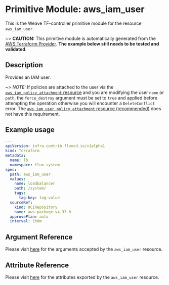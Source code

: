 
# Primitive Module: aws_iam_user

This is the Weave TF-controller primitive module for the resource `aws_iam_user`.

~> **CAUTION:** This primitive module is automatically generated from the [AWS Terraform Provider](https://registry.terraform.io/providers/hashicorp/aws/latest/docs/resources/iam_user). **The example below still needs to be tested and validated**.

## Description

Provides an IAM user.

~> *NOTE:* If policies are attached to the user via the [`aws_iam_policy_attachment` resource](/docs/providers/aws/r/iam_policy_attachment.html) and you are modifying the user `name` or `path`, the `force_destroy` argument must be set to `true` and applied before attempting the operation otherwise you will encounter a `DeleteConflict` error. The [`aws_iam_user_policy_attachment` resource (recommended)](/docs/providers/aws/r/iam_user_policy_attachment.html) does not have this requirement.

## Example usage

```yaml
---
apiVersion: infra.contrib.fluxcd.io/v1alpha1
kind: Terraform
metadata:
  name: lb
  namespace: flux-system
spec:
  path: aws_iam_user
  values:
    name: loadbalancer
    path: /system/
    tags:
      tag-key: tag-value
  sourceRef:
    kind: OCIRepository
    name: aws-package-v4.33.0
  approvePlan: auto
  interval: 1h0m
```

## Argument Reference

Please visit [here](https://registry.terraform.io/providers/hashicorp/aws/latest/docs/resources/iam_user#argument-reference) for the arguments accepted by the `aws_iam_user` resource.

## Attribute Reference

Please visit [here](https://registry.terraform.io/providers/hashicorp/aws/latest/docs/resources/iam_user#attributes-reference) for the attributes exported by the `aws_iam_user` resource.

